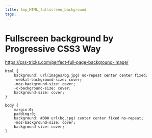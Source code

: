 ```yaml
---
title: tmp_HTML_fullscreen_background
tags:
---
```

Fullscreen background by Progressive CSS3 Way
===
https://css-tricks.com/perfect-full-page-background-image/

```
html { 
    background: url(images/bg.jpg) no-repeat center center fixed; 
    -webkit-background-size: cover;
    -moz-background-size: cover;
    -o-background-size: cover;
    background-size: cover;
}
```

```
body {
    margin:0;
    padding:0;
    background: #000 url(bg.jpg) center center fixed no-repeat;
    -moz-background-size: cover;
    background-size: cover;
}
```